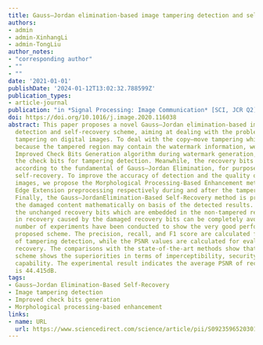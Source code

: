 ```yaml
---
title: Gauss–Jordan elimination-based image tampering detection and self-recovery
authors:
- admin
- admin-XinhangLi
- admin-TongLiu
author_notes:
- "corresponding author"
- ""
- ""
date: '2021-01-01'
publishDate: '2024-01-12T13:02:32.788599Z'
publication_types:
- article-journal
publication: "in *Signal Processing: Image Communication* [SCI, JCR Q2]"
doi: https://doi.org/10.1016/j.image.2020.116038
abstract: This paper proposes a novel Gauss–Jordan elimination-based image tampering
  detection and self-recovery scheme, aiming at dealing with the problem of malicious
  tampering on digital images. To deal with the copy–move tampering which is challenging
  because the tampered region may contain the watermark information, we propose the
  Improved Check Bits Generation algorithm during watermark generation, to generate
  the check bits for tampering detection. Meanwhile, the recovery bits are reconstructed
  according to the fundamental of Gauss–Jordan Elimination, for purpose of image contents
  self-recovery. To improve the accuracy of detection and the quality of recovered
  images, we propose the Morphological Processing-Based Enhancement method and the
  Edge Extension preprocessing respectively during and after the tampering detection
  Finally, the Gauss–JordanElimination-Based Self-Recovery method is proposed to recover
  the damaged content mathematically on basis of the detected results. By employing
  the unchanged recovery bits which are embedded in the non-tampered region, the failure
  in recovery caused by the damaged recovery bits can be completely avoided. A large
  number of experiments have been conducted to show the very good performance of the
  proposed scheme. The precision, recall, and F1 score are calculated for evaluation
  of tampering detection, while the PSNR values are calculated for evaluation of image
  recovery. The comparisons with the state-of-the-art methods show that the proposed
  scheme shows the superiorities in terms of imperceptibility, security and recovery
  capability. The experimental result indicates the average PSNR of recovered image
  is 44.415dB.
tags:
- Gauss–Jordan Elimination-Based Self-Recovery
- Image tampering detection
- Improved check bits generation
- Morphological processing-based enhancement
links:
- name: URL
  url: https://www.sciencedirect.com/science/article/pii/S0923596520301855
---
```

